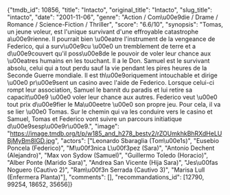 {"tmdb_id": 10856, "title": "Intacto", "original_title": "Intacto", "slug_title": "intacto", "date": "2001-11-06", "genre": "Action / Com\u00e9die / Drame / Romance / Science-Fiction / Thriller", "score": "6.6/10", "synopsis": "Tomas, un jeune voleur, est l'unique survivant d'une effroyable catastrophe a\u00e9rienne. Il pourrait bien \u00eatre l'instrument de la vengeance de Federico, qui a surv\u00e9cu \u00e0 un tremblement de terre et a d\u00e9couvert qu'il poss\u00e8de le pouvoir de voler leur chance aux \u00eatres humains en les touchant. Il a le Don. Samuel est le survivant absolu, celui qui a tout perdu sauf la vie pendant les pires heures de la Seconde Guerre mondiale. Il est th\u00e9oriquement intouchable et dirige \u00e0 pr\u00e9sent un casino avec l'aide de Federico. Lorsque celui-ci rompt leur association, Samuel le bannit du paradis et lui retire sa capacit\u00e9 \u00e0 voler leur chance aux autres. Federico veut \u00e0 tout prix d\u00e9fier le Ma\u00eetre \u00e0 son propre jeu. Pour cela, il va se lier \u00e0 Tomas. Sur le chemin qui va les conduire vers le casino et Samuel, Tomas et Federico vont suivre un parcours initiatique d\u00e9sesp\u00e9r\u00e9.", "image": "https://image.tmdb.org/t/p/w185_and_h278_bestv2/rZOUmkhkBhRXdHeLUBjMyBm8lGD.jpg", "actors": ["Leonardo Sbaraglia (Tom\u00e1s)", "Eusebio Poncela (Federico)", "M\u00f3nica L\u00f3pez (Sara)", "Antonio Dechent (Alejandro)", "Max von Sydow (Samuel)", "Guillermo Toledo (Horacio)", "Alber Ponte (Marido Sara)", "Andrea San Vicente (Hija Sara)", "Jes\u00fas Noguero (Cautivo 2)", "Ram\u00f3n Serrada (Cautivo 3)", "Marisa Lull (Enfermera Planta)"], "comments": [], "recommandations_id": [12790, 99254, 18652, 35656]}